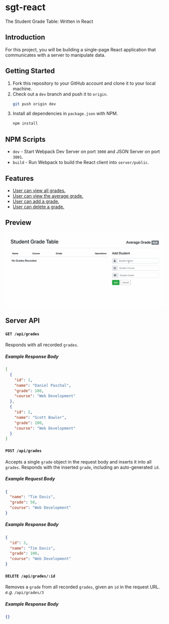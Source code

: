 # sgt-react

The Student Grade Table: Written in React

## Introduction

For this project, you will be building a single-page React application that communicates with a server to manipulate data.

## Getting Started

1. Fork this repository to your GitHub account and clone it to your local machine.
2. Check out a `dev` branch and push it to `origin`.
    ```bash
    git push origin dev
    ```
3. Install all dependencies in `package.json` with NPM.
    ```bash
    npm install
    ```

## NPM Scripts

- `dev` - Start Webpack Dev Server on port `3000` and JSON Server on port `3001`.
- `build` - Run Webpack to build the React client into `server/public`.

## Features

- [User can view all grades.](features/user-can-view-all-grades.md)
- [User can view the average grade.](features/user-can-view-the-average-grade.md)
- [User can add a grade.](features/user-can-add-a-grade.md)
- [User can delete a grade.](features/user-can-delete-a-grade.md)

## Preview

![SGT React](sgt-react.gif)

## Server API

#### `GET /api/grades`

Responds with all recorded `grades`.

##### Example Response Body

```json
[
  {
    "id": 1,
    "name": "Daniel Paschal",
    "grade": 100,
    "course": "Web Development"
  },
  {
    "id": 2,
    "name": "Scott Bowler",
    "grade": 100,
    "course": "Web Development"
  }
]
```

#### `POST /api/grades`

Accepts a single `grade` object in the request body and inserts it into all `grades`. Responds with the inserted `grade`, including an auto-generated `id`.

##### Example Request Body

```json
{
  "name": "Tim Davis",
  "grade": 50,
  "course": "Web Development"
}
```

##### Example Response Body

```json
{
  "id": 3,
  "name": "Tim Davis",
  "grade": 100,
  "course": "Web Development"
}
```

#### `DELETE /api/grades/:id`

Removes a `grade` from all recorded `grades`, given an `id` in the request URL. _e.g._ `/api/grades/3`

##### Example Response Body

```json
{}
```
